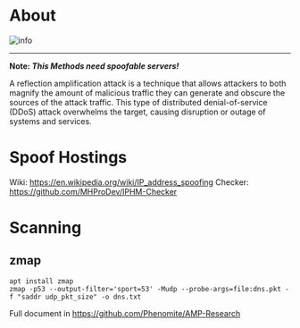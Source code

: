 # About
![info](https://cdn.discordapp.com/attachments/909717830461698078/950213007856795648/image.png)

***

**Note: _This Methods need spoofable servers!_**

A reflection amplification attack is a technique that allows attackers to both magnify the amount of malicious traffic they can generate and obscure the sources of the attack traffic. This type of distributed denial-of-service (DDoS) attack overwhelms the target, causing disruption or outage of systems and services.

# Spoof Hostings
Wiki: https://en.wikipedia.org/wiki/IP_address_spoofing
Checker: https://github.com/MHProDev/IPHM-Checker


# Scanning

## zmap
```
apt install zmap
zmap -p53 --output-filter='sport=53' -Mudp --probe-args=file:dns.pkt -f "saddr udp_pkt_size" -o dns.txt
```
Full document in https://github.com/Phenomite/AMP-Research